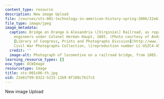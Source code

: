 ```yaml
---
content_type: resource
description: New image Upload
file: /courses/sts-001-technology-in-american-history-spring-2006/22e61f990322521512b98f108c761fc5_sts-001s06-th.jpg
file_type: image/jpeg
image_metadata:
  caption: Bridge on Orange & Alexandria \[Virginia\] Railroad, as repaired by army
    engineers under Colonel Herman Haupt, 1865. (Photo courtesy of Andrew J. Russell.
    [Library of Congress, Prints and Photographs Division](http://www.loc.gov/rr/print/pphome.html),
    Civil War Photographs Collection, \[reproduction number LC-USZC4-4589\].)
  credit: ''
  image-alt: Photograph of locomotive on a railroad bridge, from 1865.
learning_resource_types: []
ocw_type: OCWImage
resourcetype: Image
title: sts-001s06-th.jpg
uid: 22e61f99-0322-5215-12b9-8f108c761fc5
---
```

New image Upload